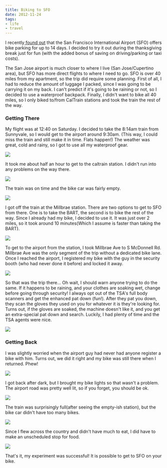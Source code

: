 ```yaml
---
title: Biking to SFO
date: 2012-11-24
tags:
- life
- travel
---
```

I recently<a href="http://www.flysfo.com/web/page/orphan/bicycle-parking/"> found out</a> that the San Francisco International Airport (SFO) offers bike parking for up to 14 days. I decided to try it out during the thanksgiving break just for fun (with the added bonus of saving on driving/parking or taxi costs).

The San Jose airport is much closer to where I live (San Jose/Cupertino area), but SFO has more direct flights to where I need to go. SFO is over 40 miles from my apartment, so the trip did require some planning. First of all, I had to reduce the amount of luggage I packed, since I was going to be carrying it on my back. I can't predict if it's going to be raining or not, so I decided to use a waterproof backpack. Finally, I didn't want to bike all 40 miles, so I only biked to/from CalTrain stations and took the train the rest of the way.

### Getting There

My flight was at 12:40 on Saturday. I decided to take the 8:14am train from Sunnyvale, so I would get to the airport around 9:30am. (This way, I could miss the train and still make it in time. Flats happen!) The weather was great, cold and rainy, so I got to use all my waterproof gear.

![](/images/wp/CIMG1026.jpg)

It took me about half an hour to get to the caltrain station. I didn't run into any problems on the way there.

![](/images/wp/IMG_0095.jpg)

The train was on time and the bike car was fairly empty.

![](/images/wp/IMG_0098.jpg)

I got off the train at the Millbrae station. There are two options to get to SFO from there. One is to take the BART, the second is to bike the rest of the way. Since I already had my bike, I decided to use it. It was just over 2 miles, so it took around 10 minutes(Which I assume is faster than taking the BART).

![](/images/wp/IMG_0100.jpg)

To get to the airport from the station, I took Millbrae Ave to S McDonnell Rd. Millbrae Ave was the only segment of the trip without a dedicated bike lane. Once I reached the airport, I registered my bike with the guy in the security booth (who had never done it before) and locked it away.

![](/images/wp/IMG_0101.jpg)

So that was the trip there... Oh wait, I should warn anyone trying to do the same. If it happens to be raining, and your clothes are soaking wet, change before going through security! I always opt out of the TSA's full body scanners and get the enhanced pat down (fun!). After they pat you down, they scan the gloves they used on you for whatever it is they're looking for. Turns out, if the gloves are soaked, the machine doesn't like it, and you get an extra-special pat down and search. Luckily, I had plenty of time and the TSA agents were nice.

![](/images/wp/IMG_0102.jpg)

### Getting Back

I was slightly worried when the airport guy had never had anyone register a bike with him. Turns out, we did it right and my bike was still there when I returned. Phew!

![](/images/wp/IMG_0131.jpg)

I got back after dark, but I brought my bike lights so that wasn't a problem. The airport road was pretty well lit, so if you forget, you should be ok.

![](/images/wp/IMG_0132.jpg)

The train was surprisingly full(after seeing the empty-ish station), but the bike car didn't have too many bikes.

![](/images/wp/IMG_0133.jpg)

Since I flew across the country and didn't have much to eat, I did have to make an unscheduled stop for food.

![](/images/wp/IMG_0134.jpg)

That's it, my experiment was successful! It is possible to get to SFO on your bike.
